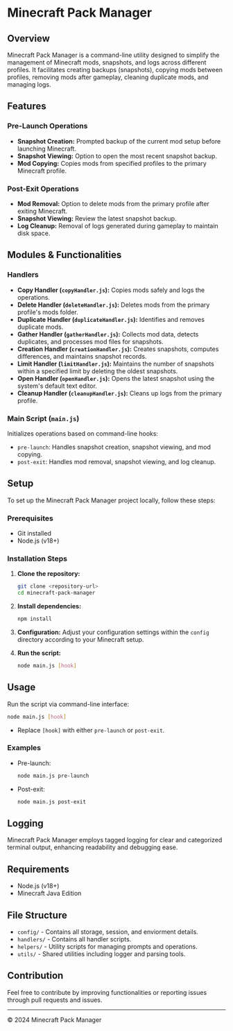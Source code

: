 # Minecraft Pack Manager

## Overview
Minecraft Pack Manager is a command-line utility designed to simplify the management of Minecraft mods, snapshots, and logs across different profiles. It facilitates creating backups (snapshots), copying mods between profiles, removing mods after gameplay, cleaning duplicate mods, and managing logs.

## Features

### Pre-Launch Operations
- **Snapshot Creation:** Prompted backup of the current mod setup before launching Minecraft.
- **Snapshot Viewing:** Option to open the most recent snapshot backup.
- **Mod Copying:** Copies mods from specified profiles to the primary Minecraft profile.

### Post-Exit Operations
- **Mod Removal:** Option to delete mods from the primary profile after exiting Minecraft.
- **Snapshot Viewing:** Review the latest snapshot backup.
- **Log Cleanup:** Removal of logs generated during gameplay to maintain disk space.

## Modules & Functionalities

### Handlers
- **Copy Handler (`copyHandler.js`):** Copies mods safely and logs the operations.
- **Delete Handler (`deleteHandler.js`):** Deletes mods from the primary profile's mods folder.
- **Duplicate Handler (`duplicateHandler.js`):** Identifies and removes duplicate mods.
- **Gather Handler (`gatherHandler.js`):** Collects mod data, detects duplicates, and processes mod files for snapshots.
- **Creation Handler (`creationHandler.js`):** Creates snapshots, computes differences, and maintains snapshot records.
- **Limit Handler (`limitHandler.js`):** Maintains the number of snapshots within a specified limit by deleting the oldest snapshots.
- **Open Handler (`openHandler.js`):** Opens the latest snapshot using the system's default text editor.
- **Cleanup Handler (`cleanupHandler.js`):** Cleans up logs from the primary profile.

### Main Script (`main.js`)
Initializes operations based on command-line hooks:
- `pre-launch`: Handles snapshot creation, snapshot viewing, and mod copying.
- `post-exit`: Handles mod removal, snapshot viewing, and log cleanup.

## Setup
To set up the Minecraft Pack Manager project locally, follow these steps:

### Prerequisites
- Git installed
- Node.js (v18+)

### Installation Steps

1. **Clone the repository:**
   ```sh
   git clone <repository-url>
   cd minecraft-pack-manager
   ```

2. **Install dependencies:**
   ```sh
   npm install
   ```

3. **Configuration:**
   Adjust your configuration settings within the `config` directory according to your Minecraft setup.

4. **Run the script:**
   ```sh
   node main.js [hook]
   ```

## Usage
Run the script via command-line interface:
```sh
node main.js [hook]
```
- Replace `[hook]` with either `pre-launch` or `post-exit`.

### Examples
- Pre-launch:
  ```sh
  node main.js pre-launch
  ```
- Post-exit:
  ```sh
  node main.js post-exit
  ```

## Logging
Minecraft Pack Manager employs tagged logging for clear and categorized terminal output, enhancing readability and debugging ease.

## Requirements
- Node.js (v18+)
- Minecraft Java Edition

## File Structure
- `config/` - Contains all storage, session, and enviorment details.
- `handlers/` - Contains all handler scripts.
- `helpers/` - Utility scripts for managing prompts and operations.
- `utils/` - Shared utilities including logger and parsing tools.

## Contribution
Feel free to contribute by improving functionalities or reporting issues through pull requests and issues.

---

© 2024 Minecraft Pack Manager


